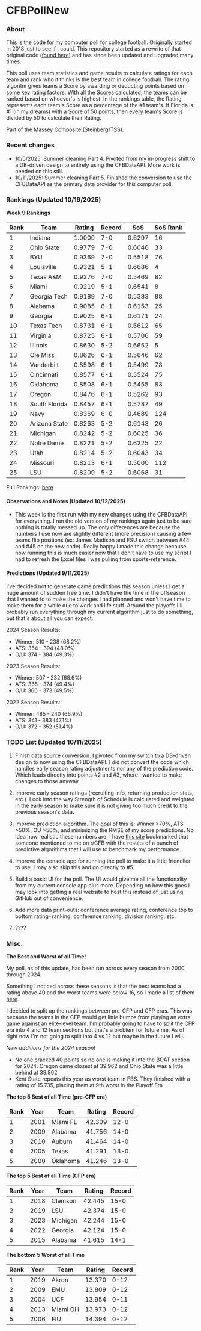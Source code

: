 # CFBPollNew

### About

This is the code for my computer poll for college football. Originally started in 2018 just to see if I could. This repository started as a rewrite of that original code ([found here](https://github.com/taylorleprechaun/CFBPoll)) and has since been updated and upgraded many times.

This poll uses team statistics and game results to calculate ratings for each team and rank who it thinks is the best team in college football. The rating algoritm gives teams a Score by awarding or deducting points based on some key rating factors. With all the Scores calculated, the teams can be ranked based on whoever's is highest. In the rankings table, the Rating represents each team's Score as a percentage of the #1 team's. If Florida is #1 (in my dreams) with a Score of 50 points, then every team's Score is divided by 50 to calculate their Rating.

Part of the Massey Composite (Steinberg/TSS).

### Recent changes

* 10/5/2025: Summer cleaning Part 4. Pivoted from my in-progress shift to a DB-driven design to entirely using the CFBDataAPI. More work is needed on this still.
* 10/11/2025: Summer cleaning Part 5. Finished the conversion to use the CFBDataAPI as the primary data provider for this computer poll.

### Rankings (Updated 10/19/2025)

**Week 9 Rankings**

Rank | Team | Rating | Record | SoS | SoS Rank
---|---|---|---|---|---
1 | Indiana | 1.0000 | 7-0 | 0.6297 | 16
2 | Ohio State | 0.9779 | 7-0 | 0.6046 | 33
3 | BYU | 0.9369 | 7-0 | 0.5518 | 76
4 | Louisville | 0.9321 | 5-1 | 0.6686 | 4
5 | Texas A&M | 0.9276 | 7-0 | 0.5469 | 82
6 | Miami | 0.9219 | 5-1 | 0.6541 | 8
7 | Georgia Tech | 0.9189 | 7-0 | 0.5383 | 88
8 | Alabama | 0.9085 | 6-1 | 0.6153 | 25
9 | Georgia | 0.9025 | 6-1 | 0.6171 | 24
10 | Texas Tech | 0.8731 | 6-1 | 0.5612 | 65
11 | Virginia | 0.8725 | 6-1 | 0.5706 | 59
12 | Illinois | 0.8630 | 5-2 | 0.6652 | 5
13 | Ole Miss | 0.8626 | 6-1 | 0.5646 | 62
14 | Vanderbilt | 0.8598 | 6-1 | 0.5499 | 78
15 | Cincinnati | 0.8577 | 6-1 | 0.5524 | 75
16 | Oklahoma | 0.8508 | 6-1 | 0.5455 | 83
17 | Oregon | 0.8476 | 6-1 | 0.5262 | 93
18 | South Florida | 0.8457 | 6-1 | 0.5787 | 49
19 | Navy | 0.8369 | 6-0 | 0.4689 | 124
20 | Arizona State | 0.8263 | 5-2 | 0.6143 | 26
21 | Michigan | 0.8242 | 5-2 | 0.6025 | 36
22 | Notre Dame | 0.8221 | 5-2 | 0.6225 | 22
23 | Utah | 0.8214 | 5-2 | 0.6043 | 34
24 | Missouri | 0.8213 | 6-1 | 0.5000 | 112
25 | LSU | 0.8209 | 5-2 | 0.6068 | 31

Full Rankings: [here](https://github.com/taylorleprechaun/CFBPollNew/blob/main/CFBPoll/PreviousPolls/2025/2025-Week%2009.md)

#### Observations and Notes (Updated 10/12/2025)

* This week is the first run with my new changes using the CFBDataAPI for everything. I ran the old version of my rankings again just to be sure nothing is totally messed up. The only differences are because the numbers I use now are slightly 
different (more precision) causing a few teams flip positions (ex: James Madison and FSU switch between #44 and #45 on the new code). Really happy I made this change because now running this is much easier now that I don't have to use my script I had to refresh the Excel files I was pulling from sports-reference.

#### Predictions (Updated 9/11/2025)

I've decided not to generate game predictions this season unless I get a huge amount of sudden free time. I didn't have the time in the offseason that I wanted to to make the changes I had planned and won't have time to make them for a while due to work and life stuff. Around the playoffs I'll probably run everything through my current algorithm just to do something, but that's about all you can expect.

2024 Season Results:
* Winner: 510 - 238 (68.2%)
* ATS: 364 - 394 (48.0%)
* O/U: 374 - 384 (49.3%)

2023 Season Results:
* Winner: 507 - 232 (68.6%)
* ATS: 365 - 374 (49.4%)
* O/U: 366 - 373 (49.5%)

2022 Season Results:
* Winner: 485 - 240 (66.9%)
* ATS: 341 - 383 (47.1%)
* O/U: 372 - 352 (51.4%)

### TODO List (Updated 10/11/2025)

1. Finish data source conversion. I pivoted from my switch to a DB-driven design to now using the CFBDataAPI. I did not convert the code which handles early season rating adjustments nor any of the prediction code. Which leads directly into points #2 and #3, where I wanted to make changes to those anyway.

2. Improve early season ratings (recruiting info, returning production stats, etc.). Look into the way Strength of Schedule is calculated and weighted in the early season to make sure it is not giving too much credit to the previous season's data.

3. Improve prediction algorithm. The goal of this is: Winner >70%, ATS >50%, OU >50%, and minimizing the RMSE of my score predictions. No idea how realistic these numbers are. I have [this site](https://www.thepredictiontracker.com/ncaaresults.php) bookmarked that someone mentioned to me on r/CFB with the results of a bunch of predictive algorithms that I will use to benchmark my performance.

4. Improve the console app for running the poll to make it a little friendlier to use. I may also skip this and go directly to #5.

5. Build a basic UI for the poll. The UI would give me all the functionality from my current console app plus more. Depending on how this goes I may look into getting a real website to host this instead of just using GitHub out of convenience.

6. Add more data print-outs: conference average rating, conference top to bottom rating+ranking, conference ranking, division ranking, etc.

7. ????

### Misc.

**The Best and Worst of all Time!**

My poll, as of this update, has been run across every season from 2000 through 2024.

Something I noticed across these seasons is that the best teams had a rating above 40 and the worst teams were below 16, so I made a list of them [here]( https://github.com/taylorleprechaun/CFBPollNew/blob/main/CFBPoll/Resources/BOAT%20and%20WOAT.xlsx).

I decided to split up the rankings between pre-CFP and CFP eras.  This was because the teams in the CFP would get little bumps from playing an extra game against an elite-level team.
I'm probably going to have to split the CFP era into 4 and 12 team sections but that's a problem for future me. As of right now I'm not going to split into 4 vs 12 but maybe in the future I will.

*New additions for the 2024 season!*

* No one cracked 40 points so no one is making it into the BOAT section for 2024. Oregon came closest at 39.962 and Ohio State was a little behind at 39.802
* Kent State repeats this year as worst team in FBS. They finished with a rating of 15.735, placing them at 9th worst in the Playoff Era

**The top 5 Best of all Time (pre-CFP era)**

Rank | Year | Team | Rating | Record
---|---|---|---|---
1 | 2001 | Miami FL | 42.309 | 12-0
2 | 2009 | Alabama | 41.756 | 14-0
3 | 2010 | Auburn | 41.464 | 14-0
4 | 2005 | Texas | 41.291 | 13-0
5 | 2000 | Oklahoma | 41.246 | 13-0

**The top 5 Best of all Time (CFP era)**

Rank | Year | Team | Rating | Record
---|---|---|---|---
1 | 2018 | Clemson | 42.445 | 15-0
2 | 2019 | LSU | 42.374 | 15-0
3 | 2023 | Michigan | 42.244 | 15-0
4 | 2022 | Georgia | 42.124 | 15-0
5 | 2015 | Alabama | 41.615 | 14-1

**The bottom 5 Worst of all Time**

Rank | Year | Team | Rating | Record
---|---|---|---|---
1 | 2019 | Akron | 13.370 | 0-12
2 | 2009 | EMU | 13.809 | 0-12
3 | 2004 | UCF | 13.954 | 0-11
4 | 2013 | Miami OH | 13.973 | 0-12
5 | 2006 | FIU | 14.394 | 0-12
